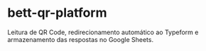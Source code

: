 # bett-qr-platform
Leitura de QR Code, redirecionamento automático ao Typeform e armazenamento das respostas no Google Sheets.

